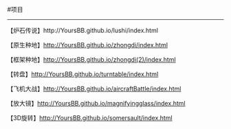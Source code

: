 #项目

<hr>
【炉石传说】http://YoursBB.github.io/lushi/index.html

【原生种地】http://YoursBB.github.io/zhongdi/index.html

【框架种地】http://YoursBB.github.io/zhongdi(2)/index.html

【转盘】http://YoursBB.github.io/turntable/index.html

【飞机大战】http://YoursBB.github.io/aircraftBattle/index.html

【放大镜】http://YoursBB.github.io/magnifyingglass/index.html

【3D旋转】http://YoursBB.github.io/somersault/index.html